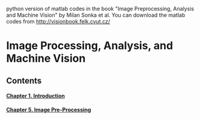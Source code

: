 python version of matlab codes in the book "Image Preprocessing, Analysis and Machine Vision" by Milan Sonka et al.
You can download the matlab codes from http://visionbook.felk.cvut.cz/

# Image Processing, Analysis, and Machine Vision 
## Contents
#### [Chapter 1. Introduction]()
#### [Chapter 5. Image Pre-Processing](./Contents/chapter5_Preproc.md)
